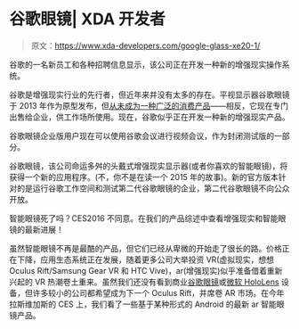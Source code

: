 # 谷歌眼镜| XDA 开发者

> 原文：<https://www.xda-developers.com/google-glass-xe20-1/>

[](/google-augmented-reality-device-new/)

谷歌的一名新员工和各种招聘信息显示，该公司正在开发一种新的增强现实操作系统。

谷歌是增强现实行业的先行者，但近年来并没有太多的存在。平视显示器谷歌眼镜于 2013 年作为原型发布，但[从未成为一种广泛的消费产品](https://www.xda-developers.com/google-10-weird-decisions/)——相反，它现在专门出售给企业，供工作场所使用。现在，谷歌似乎正在开发一种新的增强现实产品。

[](/google-glass-meet-enterprise-closed-beta/)

谷歌眼镜企业版用户现在可以使用谷歌会议进行视频会议，作为封闭测试版的一部分。

谷歌眼镜，该公司命运多舛的头戴式增强现实显示器(或者你喜欢的智能眼镜)，将获得一个新的应用程序。(不，你不是在读一个 2015 年的故事)。新的官方版本针对的是运行谷歌工作空间和测试第二代谷歌眼镜的企业，第二代谷歌眼镜不向公众开放。

[](/android-based-smart-glass-round-up-whats-new-at-ces-2016/)

智能眼镜死了吗？CES2016 不同意。在我们的产品综述中查看增强现实和智能眼镜的最新进展！

虽然智能眼镜不再是最酷的产品，但它们已经从卑微的开始走了很长的路。价格正在下降，应用生态系统正在发展，随着更多公司大举投资 VR(虚拟现实，想想 Oculus Rift/Samsung Gear VR 和 HTC Vive)，ar(增强现实)似乎准备借着重新兴起的 VR 热潮卷土重来。虽然我们还没有看到商业[谷歌眼镜](https://www.google.com/glass/start/)或[微软 HoloLens](https://www.microsoft.com/microsoft-hololens/en-us) 设备，但许多较小的公司都希望成为下一个 Oculus Rift，并席卷 AR 市场。在今年拉斯维加斯的 CES 上，我们看了一些基于某种形式的 Android 的最新 ar 智能眼镜产品。